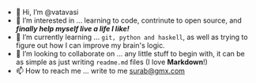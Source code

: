 - 👋 Hi, I’m @vatavasi
- 👀 I’m interested in ... learning to code, contrinute to open source, and ***finally help myself live a life I like!***
- 🌱 I’m currently learning ... `git, python and haskell`, as well as trying to figure out how I can improve my brain's logic.
- 💞️ I’m looking to collaborate on ... any little stuff to begin with, it can be as simple as just writing `readme.md` files (I love **Markdown**!)
- 📫 How to reach me ... write to me surab@gmx.com

<!---
vatavasi/vatavasi is a ✨ special ✨ repository because its `README.md` (this file) appears on your GitHub profile.
You can click the Preview link to take a look at your changes.
--->
